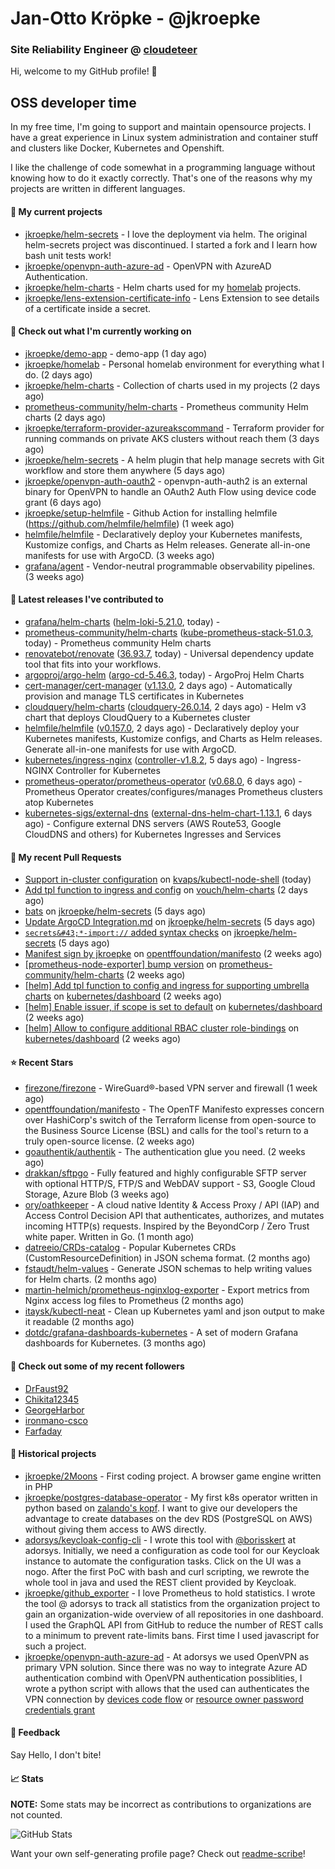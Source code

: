 # Jan-Otto Kröpke - @jkroepke
### Site Reliability Engineer @ [cloudeteer](https://cloudeteer.de/)

Hi, welcome to my GitHub profile! 👋

## OSS developer time
In my free time, I'm going to support and maintain opensource projects. I have a great experience in Linux system administration and container stuff and clusters like Docker, Kubernetes and Openshift.

I like the challenge of code somewhat in a programming language without knowing how to do it exactly correctly. That's one of the reasons why my projects are written in different languages.

#### 🌱 My current projects
- [jkroepke/helm-secrets](https://github.com/jkroepke/helm-secrets) - I love the deployment via helm. The original helm-secrets project was discontinued. I started a fork and I learn how bash unit tests work!
- [jkroepke/openvpn-auth-azure-ad](https://github.com/jkroepke/openvpn-auth-azure-ad) - OpenVPN with AzureAD Authentication.
- [jkroepke/helm-charts](https://github.com/jkroepke/helm-charts) - Helm charts used for my [homelab](https://github.com/jkroepke/homelab) projects.
- [jkroepke/lens-extension-certificate-info](https://github.com/jkroepke/lens-extension-certificate-info) - Lens Extension to see details of a certificate inside a secret.

#### 👷 Check out what I'm currently working on

- [jkroepke/demo-app](https://github.com/jkroepke/demo-app) - demo-app (1 day ago)
- [jkroepke/homelab](https://github.com/jkroepke/homelab) - Personal homelab environment for everything what I do. (2 days ago)
- [jkroepke/helm-charts](https://github.com/jkroepke/helm-charts) - Collection of charts used in my projects (2 days ago)
- [prometheus-community/helm-charts](https://github.com/prometheus-community/helm-charts) - Prometheus community Helm charts (2 days ago)
- [jkroepke/terraform-provider-azureakscommand](https://github.com/jkroepke/terraform-provider-azureakscommand) - Terraform provider for running commands on private AKS clusters without reach them (3 days ago)
- [jkroepke/helm-secrets](https://github.com/jkroepke/helm-secrets) - A helm plugin that help manage secrets with Git workflow and store them anywhere (5 days ago)
- [jkroepke/openvpn-auth-oauth2](https://github.com/jkroepke/openvpn-auth-oauth2) - openvpn-auth-auth2 is an external binary for OpenVPN to handle an OAuth2 Auth Flow using device code grant (6 days ago)
- [jkroepke/setup-helmfile](https://github.com/jkroepke/setup-helmfile) - Github Action for installing helmfile (https://github.com/helmfile/helmfile) (1 week ago)
- [helmfile/helmfile](https://github.com/helmfile/helmfile) - Declaratively deploy your Kubernetes manifests, Kustomize configs, and Charts as Helm releases. Generate all-in-one manifests for use with ArgoCD. (3 weeks ago)
- [grafana/agent](https://github.com/grafana/agent) - Vendor-neutral programmable observability pipelines. (3 weeks ago)

#### 🔭 Latest releases I've contributed to

- [grafana/helm-charts](https://github.com/grafana/helm-charts) ([helm-loki-5.21.0](https://github.com/grafana/helm-charts/releases/tag/helm-loki-5.21.0), today) - 
- [prometheus-community/helm-charts](https://github.com/prometheus-community/helm-charts) ([kube-prometheus-stack-51.0.3](https://github.com/prometheus-community/helm-charts/releases/tag/kube-prometheus-stack-51.0.3), today) - Prometheus community Helm charts
- [renovatebot/renovate](https://github.com/renovatebot/renovate) ([36.93.7](https://github.com/renovatebot/renovate/releases/tag/36.93.7), today) - Universal dependency update tool that fits into your workflows.
- [argoproj/argo-helm](https://github.com/argoproj/argo-helm) ([argo-cd-5.46.3](https://github.com/argoproj/argo-helm/releases/tag/argo-cd-5.46.3), today) - ArgoProj Helm Charts
- [cert-manager/cert-manager](https://github.com/cert-manager/cert-manager) ([v1.13.0](https://github.com/cert-manager/cert-manager/releases/tag/v1.13.0), 2 days ago) - Automatically provision and manage TLS certificates in Kubernetes
- [cloudquery/helm-charts](https://github.com/cloudquery/helm-charts) ([cloudquery-26.0.14](https://github.com/cloudquery/helm-charts/releases/tag/cloudquery-26.0.14), 2 days ago) - Helm v3 chart that deploys CloudQuery to a Kubernetes cluster
- [helmfile/helmfile](https://github.com/helmfile/helmfile) ([v0.157.0](https://github.com/helmfile/helmfile/releases/tag/v0.157.0), 2 days ago) - Declaratively deploy your Kubernetes manifests, Kustomize configs, and Charts as Helm releases. Generate all-in-one manifests for use with ArgoCD.
- [kubernetes/ingress-nginx](https://github.com/kubernetes/ingress-nginx) ([controller-v1.8.2](https://github.com/kubernetes/ingress-nginx/releases/tag/controller-v1.8.2), 5 days ago) - Ingress-NGINX Controller for Kubernetes
- [prometheus-operator/prometheus-operator](https://github.com/prometheus-operator/prometheus-operator) ([v0.68.0](https://github.com/prometheus-operator/prometheus-operator/releases/tag/v0.68.0), 6 days ago) - Prometheus Operator creates/configures/manages Prometheus clusters atop Kubernetes
- [kubernetes-sigs/external-dns](https://github.com/kubernetes-sigs/external-dns) ([external-dns-helm-chart-1.13.1](https://github.com/kubernetes-sigs/external-dns/releases/tag/external-dns-helm-chart-1.13.1), 6 days ago) - Configure external DNS servers (AWS Route53, Google CloudDNS and others) for Kubernetes Ingresses and Services

#### 🔨 My recent Pull Requests

- [Support in-cluster configuration](https://github.com/kvaps/kubectl-node-shell/pull/55) on [kvaps/kubectl-node-shell](https://github.com/kvaps/kubectl-node-shell) (today)
- [Add tpl function to ingress and config](https://github.com/vouch/helm-charts/pull/39) on [vouch/helm-charts](https://github.com/vouch/helm-charts) (2 days ago)
- [bats](https://github.com/jkroepke/helm-secrets/pull/402) on [jkroepke/helm-secrets](https://github.com/jkroepke/helm-secrets) (5 days ago)
- [Update ArgoCD Integration.md](https://github.com/jkroepke/helm-secrets/pull/401) on [jkroepke/helm-secrets](https://github.com/jkroepke/helm-secrets) (5 days ago)
- [`secrets&#43;*-import://` added syntax checks](https://github.com/jkroepke/helm-secrets/pull/400) on [jkroepke/helm-secrets](https://github.com/jkroepke/helm-secrets) (5 days ago)
- [Manifest sign by jkroepke](https://github.com/opentffoundation/manifesto/pull/818) on [opentffoundation/manifesto](https://github.com/opentffoundation/manifesto) (2 weeks ago)
- [[prometheus-node-exporter] bump version](https://github.com/prometheus-community/helm-charts/pull/3731) on [prometheus-community/helm-charts](https://github.com/prometheus-community/helm-charts) (2 weeks ago)
- [[helm] Add tpl function to config and ingress for supporting umbrella charts](https://github.com/kubernetes/dashboard/pull/8225) on [kubernetes/dashboard](https://github.com/kubernetes/dashboard) (2 weeks ago)
- [[helm] Enable issuer, if scope is set to default](https://github.com/kubernetes/dashboard/pull/8223) on [kubernetes/dashboard](https://github.com/kubernetes/dashboard) (2 weeks ago)
- [[helm] Allow to configure additional RBAC cluster role-bindings](https://github.com/kubernetes/dashboard/pull/8222) on [kubernetes/dashboard](https://github.com/kubernetes/dashboard) (2 weeks ago)

#### ⭐ Recent Stars

- [firezone/firezone](https://github.com/firezone/firezone) - WireGuard®-based VPN server and firewall (1 week ago)
- [opentffoundation/manifesto](https://github.com/opentffoundation/manifesto) - The OpenTF Manifesto expresses concern over HashiCorp&#39;s switch of the Terraform license from open-source to the Business Source License (BSL) and calls for the tool&#39;s return to a truly open-source license. (2 weeks ago)
- [goauthentik/authentik](https://github.com/goauthentik/authentik) - The authentication glue you need. (2 weeks ago)
- [drakkan/sftpgo](https://github.com/drakkan/sftpgo) - Fully featured and highly configurable SFTP server with optional HTTP/S, FTP/S and WebDAV support - S3, Google Cloud Storage, Azure Blob (3 weeks ago)
- [ory/oathkeeper](https://github.com/ory/oathkeeper) - A cloud native Identity &amp; Access Proxy / API (IAP) and Access Control Decision API that authenticates, authorizes, and mutates incoming HTTP(s) requests. Inspired by the BeyondCorp / Zero Trust white paper. Written in Go. (1 month ago)
- [datreeio/CRDs-catalog](https://github.com/datreeio/CRDs-catalog) - Popular Kubernetes CRDs (CustomResourceDefinition) in JSON schema format. (2 months ago)
- [fstaudt/helm-values](https://github.com/fstaudt/helm-values) - Generate JSON schemas to help writing values for Helm charts. (2 months ago)
- [martin-helmich/prometheus-nginxlog-exporter](https://github.com/martin-helmich/prometheus-nginxlog-exporter) - Export metrics from Nginx access log files to Prometheus (2 months ago)
- [itaysk/kubectl-neat](https://github.com/itaysk/kubectl-neat) - Clean up Kubernetes yaml and json output to make it readable (2 months ago)
- [dotdc/grafana-dashboards-kubernetes](https://github.com/dotdc/grafana-dashboards-kubernetes) - A set of modern Grafana dashboards for Kubernetes. (3 months ago)

#### 👯 Check out some of my recent followers

- [DrFaust92](https://github.com/DrFaust92)
- [Chikita12345](https://github.com/Chikita12345)
- [GeorgeHarbor](https://github.com/GeorgeHarbor)
- [ironmano-csco](https://github.com/ironmano-csco)
- [Farfaday](https://github.com/Farfaday)

#### 📜 Historical projects
- [jkroepke/2Moons](https://github.com/jkroepke/2Moons) - First coding project. A browser game engine written in PHP
- [jkroepke/postgres-database-operator](https://github.com/jkroepke/postgres-database-operator) - My first k8s operator written in python based on [zalando's kopf](https://github.com/zalando-incubator/kopf). I want to give our developers the advantage to create databases on the dev RDS (PostgreSQL on AWS) without giving them access to AWS directly.
- [adorsys/keycloak-config-cli](https://github.com/adorsys/keycloak-config-cli) - I wrote this tool with [@borisskert](https://github.com/borisskert) at adorsys. Initially, we need a configuration as code tool for our Keycloak instance to automate the configuration tasks. Click on the UI was a nogo. After the first PoC with bash and curl scripting, we rewrote the whole tool in java and used the REST client provided by Keycloak.
- [jkroepke/github_exporter](https://github.com/jkroepke/github_exporter) - I love Prometheus to hold statistics. I wrote the tool @ adorsys to track all statistics from the organization project to gain an organization-wide overview of all repositories in one dashboard. I used the GraphQL API from GitHub to reduce the number of REST calls to a minimum to prevent rate-limits bans. First time I used javascript for such a project.
- [jkroepke/openvpn-auth-azure-ad](https://github.com/jkroepke/openvpn-auth-azure-ad) - At adorsys we used OpenVPN as primary VPN solution. Since there was no way to integrate Azure AD authentication combind with OpenVPN authentication possiblities, I wrote a python script with allows that the used can authenticates the VPN connection by [devices code flow](https://docs.microsoft.com/en-us/azure/active-directory/develop/v2-oauth2-device-code) or [resource owner password credentials grant](https://docs.microsoft.com/en-us/azure/active-directory/develop/v2-oauth-ropc)

#### 💬 Feedback

Say Hello, I don't bite!

#### 📈 Stats

**NOTE:** Some stats may be incorrect as contributions to organizations
are not counted.

![GitHub Stats](https://github-readme-stats.vercel.app/api?username=jkroepke&count_private=false&theme=tokyonight&show_icons=true)

Want your own self-generating profile page? Check out [readme-scribe](https://github.com/muesli/readme-scribe)!
